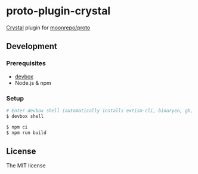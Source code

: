 # proto-plugin-crystal

[Crystal](https://crystal-lang.org/) plugin for [moonrepo/proto](https://moonrepo.dev/proto)

## Development

### Prerequisites

- [devbox](https://www.jetify.com/devbox)
- Node.js & npm

### Setup

```bash
# Enter devbox shell (automatically installs extism-cli, binaryen, gh, and extism-js)
$ devbox shell
```

```bash
$ npm ci
$ npm run build
```

## License

The MIT license
